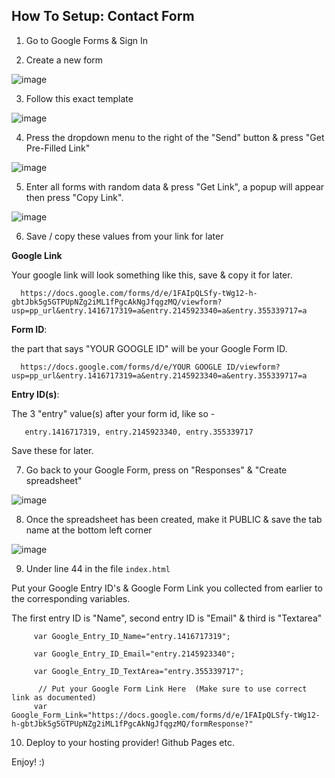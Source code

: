  ## How To Setup: Contact Form


1. Go to Google Forms & Sign In

2. Create a new form 

![image](https://user-images.githubusercontent.com/86180097/174424881-808ae090-ad35-47ee-b2d3-03a310842288.png)

3. Follow this exact template

![image](https://user-images.githubusercontent.com/86180097/174426878-5d6feebc-0c93-43b7-a967-068d31996c29.png)

4. Press the dropdown menu to the right of the "Send" button & press "Get Pre-Filled Link"

![image](https://user-images.githubusercontent.com/86180097/174424976-4ad07d02-d8de-4efc-b315-368d0f554b2d.png)

5. Enter all forms with random data & press "Get Link", a popup will appear then press "Copy Link".

![image](https://user-images.githubusercontent.com/86180097/174425028-f3d0aafa-de2c-4951-9fa7-147e92fa5d1c.png)

6. Save / copy these values from your link for later

<b> Google Link</b>

Your google link will look something like this, save & copy it for later. 

      https://docs.google.com/forms/d/e/1FAIpQLSfy-tWg12-h-gbtJbk5g5GTPUpNZg2iML1fPgcAkNgJfqgzMQ/viewform?usp=pp_url&entry.1416717319=a&entry.2145923340=a&entry.355339717=a
       


<b>Form ID</b>:


      
the part that says "YOUR GOOGLE ID" will be your Google Form ID.  

      https://docs.google.com/forms/d/e/YOUR GOOGLE ID/viewform?usp=pp_url&entry.1416717319=a&entry.2145923340=a&entry.355339717=a
       
     
<b>Entry ID(s)</b>:

The 3 "entry" value(s) after your form id, like so -

       entry.1416717319, entry.2145923340, entry.355339717


Save these for later. 


7. Go back to your Google Form, press on "Responses" & "Create spreadsheet"

![image](https://user-images.githubusercontent.com/86180097/174425184-aff8d5ad-ec6d-4496-8194-715a3570177f.png)


8. Once the spreadsheet has been created, make it PUBLIC & save the tab name at the bottom left corner

![image](https://user-images.githubusercontent.com/86180097/174425225-79e9a095-d241-4dba-91d4-cee0997f1940.png)
          
9. Under line 44 in the file <code>index.html</code>
 
Put your Google Entry ID's & Google Form Link you collected from earlier to the corresponding variables. 

The first entry ID is "Name", second entry ID is "Email" & third is "Textarea"


         var Google_Entry_ID_Name="entry.1416717319";
  
         var Google_Entry_ID_Email="entry.2145923340";  
    
         var Google_Entry_ID_TextArea="entry.355339717";     
         
          // Put your Google Form Link Here  (Make sure to use correct link as documented)
         var Google_Form_Link="https://docs.google.com/forms/d/e/1FAIpQLSfy-tWg12-h-gbtJbk5g5GTPUpNZg2iML1fPgcAkNgJfqgzMQ/formResponse?"  
    


10. Deploy to your hosting provider! Github Pages etc. 

Enjoy! :) 
 
 
  
  
